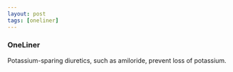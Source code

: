 ```yaml
---
layout: post
tags: [oneliner]
---
```



### OneLiner

Potassium-sparing diuretics, such as amiloride, prevent loss of potassium.

